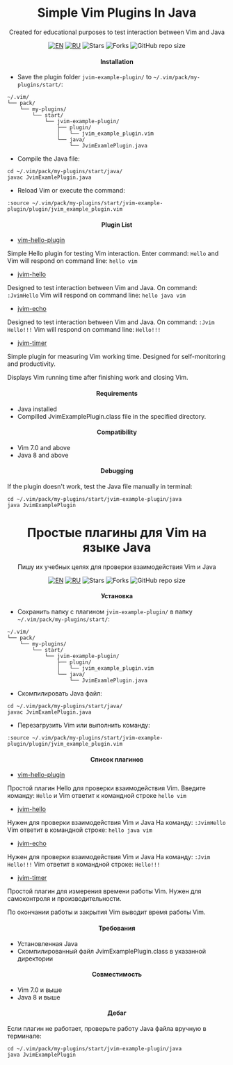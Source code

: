 <div align="center">

  <a id="english"></a>
  <h1>Simple Vim Plugins In Java</h1>
  <p>Created for educational purposes to test interaction
  between Vim and Java</p>


  [![EN](https://img.shields.io/badge/English-🇬🇧-blue)](#english)
  [![RU](https://img.shields.io/badge/Русский-🇷🇺-red)](#russian)
  ![Stars](https://img.shields.io/github/stars/AlexandrAnatoliev/jvim-plugins.svg?style=flat)
  ![Forks](https://img.shields.io/github/forks/AlexandrAnatoliev/jvim-plugins.svg?style=flat)
  ![GitHub repo size](https://img.shields.io/github/repo-size/AlexandrAnatoliev/jvim-plugins)

</div>

<div align="center">
  <h4>Installation</h4>
</div>
 
* Save the plugin folder `jvim-example-plugin/` 
to `~/.vim/pack/my-plugins/start/`:
```
~/.vim/
└── pack/
    └── my-plugins/
        └── start/
            └── jvim-example-plugin/
                ├── plugin/
                │   └── jvim_example_plugin.vim
                └── java/
                    └── JvimExamlePlugin.java
```

* Compile the Java file:
```
cd ~/.vim/pack/my-plugins/start/java/
javac JvimExamlePlugin.java
```

* Reload Vim or execute the command:

```
:source ~/.vim/pack/my-plugins/start/jvim-example-plugin/plugin/jvim_example_plugin.vim
```

<div align="center">
  <h4>Plugin List</h4>
</div>
 
 * [vim-hello-plugin](vim-hello-plugin/plugin/hello.vim)

Simple Hello plugin for testing Vim interaction.
Enter command: `Hello` and Vim will respond on command line:
`hello vim`

 * [jvim-hello](jvim-hello/README.md)

Designed to test interaction between Vim and Java.
On command: `:JvimHello` Vim will respond on command line:
`hello java vim`

 * [jvim-echo](jvim-echo/README.md)

Designed to test interaction between Vim and Java.
On command: `:Jvim Hello!!!` Vim will respond on command line:
`Hello!!!`

* [jvim-timer](jvim-timer/README.md)

Simple plugin for measuring Vim working time.
Designed for self-monitoring and productivity.

Displays Vim running time after finishing work and closing Vim.

<div align="center">
  <h4>Requirements</h4>
</div>
 
* Java installed
* Compilled JvimExamplePlugin.class file in the specified directory. 

<div align="center">
  <h4>Compatibility</h4>
</div>
 
* Vim 7.0 and above
* Java 8 and above

<div align="center">
  <h4>Debugging</h4>
</div>

If the plugin doesn't work, test the Java file manually in terminal:

```
cd ~/.vim/pack/my-plugins/start/jvim-example-plugin/java
java JvimExamplePlugin
```
<div align="center">

  <a id="russian"></a>
  <h1>Простые плагины для Vim на языке Java</h1>
  <p>Пишу их учебных целях для проверки взаимодействия Vim и Java</p>

  [![EN](https://img.shields.io/badge/English-🇬🇧-blue)](#english)
  [![RU](https://img.shields.io/badge/Русский-🇷🇺-red)](#russian)
  ![Stars](https://img.shields.io/github/stars/AlexandrAnatoliev/jvim-plugins.svg?style=flat)
  ![Forks](https://img.shields.io/github/forks/AlexandrAnatoliev/jvim-plugins.svg?style=flat)
  ![GitHub repo size](https://img.shields.io/github/repo-size/AlexandrAnatoliev/jvim-plugins)

</div>

<div align="center">
  <h4>Установка</h4>
</div>
 
* Сохранить папку с плагином `jvim-example-plugin/` 
в папку `~/.vim/pack/my-plugins/start/`:
```
~/.vim/
└── pack/
    └── my-plugins/
        └── start/
            └── jvim-example-plugin/
                ├── plugin/
                │   └── jvim_example_plugin.vim
                └── java/
                    └── JvimExamlePlugin.java
```

* Скомпилировать Java файл:
```
cd ~/.vim/pack/my-plugins/start/java/
javac JvimExamlePlugin.java
```

* Перезагрузить Vim или выполнить команду:

```
:source ~/.vim/pack/my-plugins/start/jvim-example-plugin/plugin/jvim_example_plugin.vim
```

<div align="center">
  <h4>Список плагинов</h4>
</div>
 
 * [vim-hello-plugin](vim-hello-plugin/plugin/hello.vim)

Простой плагин Hello для проверки взаимодействия Vim.
Введите команду: `Hello` и Vim ответит к командной строке `hello vim`

 * [jvim-hello](jvim-hello/README.md)

Нужен для проверки взаимодействия Vim и Java
На команду: `:JvimHello` Vim ответит в командной строке: `hello java vim`

 * [jvim-echo](jvim-echo/README.md)

Нужен для проверки взаимодействия Vim и Java
На команду: `:Jvim Hello!!!` Vim ответит в командной строке: `Hello!!!`

* [jvim-timer](jvim-timer/README.md)

Простой плагин для измерения времени работы Vim.
Нужен для самоконтроля и производительности.

По окончании работы и закрытия Vim выводит время работы Vim.

<div align="center">
  <h4>Требования</h4>
</div>
 
* Установленная Java
* Скомпилированный файл JvimExamplePlugin.class в указанной директории

<div align="center">
  <h4>Совместимость</h4>
</div>
 
* Vim 7.0 и выше
* Java 8 и выше

<div align="center">
  <h4>Дебаг</h4>
</div>

Если плагин не работает, 
проверьте работу Java файла вручную в терминале:

```
cd ~/.vim/pack/my-plugins/start/jvim-example-plugin/java
java JvimExamplePlugin
```

